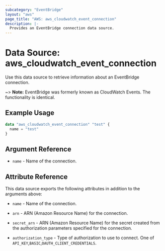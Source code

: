 ```yaml
---
subcategory: "EventBridge"
layout: "aws"
page_title: "AWS: aws_cloudwatch_event_connection"
description: |-
  Provides an EventBridge connection data source.
---
```


# Data Source: aws_cloudwatch_event_connection

Use this data source to retrieve information about an EventBridge connection.

~> **Note:** EventBridge was formerly known as CloudWatch Events. The functionality is identical.

## Example Usage

```terraform
data "aws_cloudwatch_event_connection" "test" {
  name = "test"
}
```

## Argument Reference

* `name` - Name of the connection.

## Attribute Reference

This data source exports the following attributes in addition to the arguments above:

* `name` - Name of the connection.

* `arn` - ARN (Amazon Resource Name) for the connection.

* `secret_arn` - ARN (Amazon Resource Name) for the secret created from the authorization parameters specified for the connection.

* `authorization_type` - Type of authorization to use to connect. One of `API_KEY`,`BASIC`,`OAUTH_CLIENT_CREDENTIALS`.
